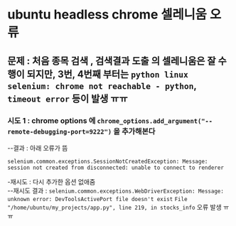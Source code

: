 # ubuntu headless chrome 셀레니움 오류
## 문제 : 처음 종목 검색 , 검색결과 도출 의 셀레니움은 잘 수행이 되지만, 3번, 4번째 부터는 `python linux selenium: chrome not reachable - python`, `timeout error` 등이 발생 ㅠㅠ 

### 시도 1 : chrome options 에 `chrome_options.add_argument("--remote-debugging-port=9222")` 을 추가해본다 
--결과 : 아래 오류가 뜸 
```
selenium.common.exceptions.SessionNotCreatedException: Message: session not created from disconnected: unable to connect to renderer
```
-재시도 : 다시 추가한 옵션 없애줌   
--재시도 결과 : `selenium.common.exceptions.WebDriverException: Message: unknown error: DevToolsActivePort file doesn't exist`
`File "/home/ubuntu/my_projects/app.py", line 219, in stocks_info` 오류 발생 ㅠㅠ 
